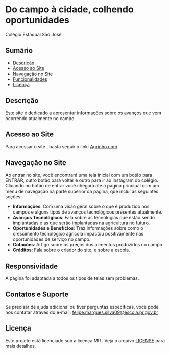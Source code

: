 # Do campo à cidade, colhendo oportunidades
Colégio Estadual São José

## Sumário

- [Descrição](#descrição)
- [Acesso ao Site](#acesso-ao-site)
- [Navegação no Site](#navegação-no-site)
- [Funcionalidades](#funcionalidades)
- [Licença](#licença)

## Descrição

Este site é dedicado a apresentar informações sobre os avanços que vem ocorrendo atualmente no campo.


## Acesso ao Site

Para acessar o site , basta seguir o link: [Agrinho.com](https://agrinho-project-three.vercel.app)


## Navegação no Site

Ao entrar no site, você encontrará uma tela inicial com um botão para ENTRAR, outro botão para voltar e outro para ir ao instagram do colégio.
Clicando no botão de entrar você chegará até a pagina principal com um menu de navegação na parte superior da página, que inclui as seguintes seções:

- **Informações**: Com uma visão geral sobre o que é produzido nos campos e alguns tipos de avanços tecnológicos presentes atualmente.
- **Avanços Tecnológicos**: Fala sobre as tecnologias que estão sendo implantadas e as que serão implantadas na agricultura no futuro.
- **Oportunidades e Benefícios**: Traz informações sobre como o crescimento tecnológico agrícola impactou positivamente nas oportunidades de serviço no campo.
- **Cotações**: Artigo sobre os preços dos alimentos produzidos no campo.
- **Créditos**: Fala sobre o criador do site, e sobre a escola.


## Responsividade
A página foi adaptada a todos os tipos de telas sem problemas.



## Contatos e Suporte

Se precisar de ajuda adicional ou tiver perguntas específicas, você pode nos contatar através do e-mail: felipe.marques.silva09@escola.pr.gov.br


## Licença

Este projeto está licenciado sob a licença MIT. Veja o arquivo [LICENSE](LICENSE) para mais detalhes.
